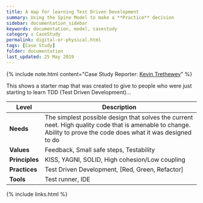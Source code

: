 ```yaml
---
title: A map for learning Test Driven Development
summary: Using the Spine Model to make a **Practice** decision
sidebar: documentation_sidebar
keywords: documentation, model, casestudy
category : CaseStudy
permalink: digital-or-physical.html
tags: [Case Study]
folder: documentation
last_updated: 25 May 2019
---
```


{% include note.html content="Case Study Reporter: [Kevin Trethewey](http://www.twitter.com/kevintrethewey)" %}

This shows a starter map that was created to give to people who were just starting to learn  TDD (Test Driven Development)...

| Level | Description |
|-------|--------|
| **Needs** | The simplest possible design that solves the current neet. High quality code that is amenable to change. Ability to prove the code does what it was designed to do |
| **Values** | Feedback, Small safe steps, Testability |
| **Principles** | KISS, YAGNI, SOLID, High cohesion/Low coupling |
| **Practices** | Test Driven Development, [Red, Green, Refactor] |
| **Tools** | Test runner, IDE |

{% include links.html %}
